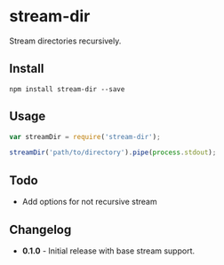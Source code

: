 # stream-dir

Stream directories recursively.

## Install

```
npm install stream-dir --save
```

## Usage

```javascript
var streamDir = require('stream-dir');

streamDir('path/to/directory').pipe(process.stdout);
```

## Todo

* Add options for not recursive stream

## Changelog

* **0.1.0** - Initial release with base stream support.